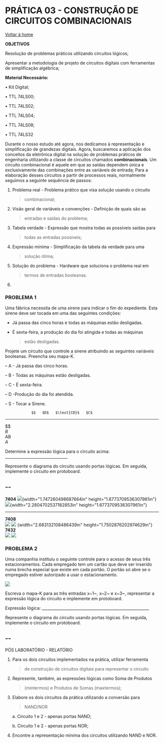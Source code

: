 <script>
  MathJax = {
    tex: {inlineMath: [['$', '$'], ['\\(', '\\)']]}
  };
  </script>
  <script id="MathJax-script" async src="https://cdn.jsdelivr.net/npm/mathjax@3/es5/tex-chtml.js"></script>
  
   <script src="https://cdn.jsdelivr.net/npm/mermaid@8.4.0/dist/mermaid.min.js"></script>
 <script>mermaid.initialize({startOnLoad:true});</script>


# PRÁTICA 03 - CONSTRUÇÃO DE CIRCUITOS COMBINACIONAIS

[Voltar à home](../)


**OBJETIVOS**

Resolução de problemas práticos utilizando circuitos lógicos;

Apresentar a metodologia de projeto de circuitos digitais com
ferramentas de simplificação algébrica;

**Material Necessário:**

• Kit Digital;

• TTL 74LS00;

• TTL 74LS02;

• TTL 74LS04;

• TTL 74LS08;

• TTL 74LS32

Durante o nosso estudo até agora, nos dedicamos à representação e
simplificação de grandezas digitais. Agora, buscaremos a aplicação dos
conceitos da eletrônica digital na solução de problemas práticos de
engenharia utilizando a classe de circuitos chamados **combinacionais**.
Um circuito combinacional é aquele em que as saı́das dependem única e
exclusivamente das combinações entre as variáveis de entrada; Para a
elaboração desses circuitos a partir de processos reais, normalmente
seguimos a seguinte sequência de passos:

1.  Problema real - Problema prático que visa solução usando o circuito
    > combinacional;

2.  Visão geral de variáveis e convenções - Definição de quais são as
    > entradas e saı́das do problema;

3.  Tabela verdade - Expressão que mostra todas as possı́veis saı́das para
    > todas as entradas possı́veis;

4.  Expressão mı́nima - Simplificação da tabela da verdade para uma
    > solução ótima;

5.  Solução do problema - Hardware que soluciona o problema real em
    > termos de entradas booleanas.

6.  

### PROBLEMA 1 

Uma fábrica necessita de uma sirene para indicar o fim do expediente.
Esta sirene deve ser tocada em uma das seguintes condições:

-   Já passa das cinco horas e todas as máquinas estão desligadas.

-   É sexta-feira, a produção do dia foi atingida e todas as máquinas
    > estão desligadas.

Projete um circuito que controle a sirene atribuindo as seguintes
variáveis booleanas. Preencha seu mapa-K.

– A - Já passa das cinco horas.

– B - Todas as máquinas estão desligadas.

– C - É sexta-feira.

– D -Produção do dia foi atendida.

– S - Tocar a Sirene.

                $$   $D$   $\text{CD}$   $C$
  ------------- ---- ----- ------------- -----
  $$                                     
  $B$                                    
  $\text{AB}$                            
  $A$                                    

Determine a expressão lógica para o circuito acima:
\_\_\_\_\_\_\_\_\_\_\_\_\_\_\_\_\_\_\_\_\_\_\_\_\_\_\_\_\_\_\_\_

Represente o diagrama do circuito usando portas lógicas. Em seguida,
implemente o circuito em protoboard.

  --
  --

  **7404**   ![](./pr03/media/image2.png){width="1.747260498687664in" height="1.6773709536307961in"}![](./pr03/media/image4.png){width="2.2804702537182853in" height="1.6773709536307961in"}
  ---------- ----------------------------------------------------------------------------------------------------------------------------------------------------------------------------------
  **7408**   
![](./pr03/media/image5.png)
![](./pr03/media/image1.png)
{width="2.683132108486439in" height="1.7502876202974629in"}
  **7432**   
![](./pr03/media/image3.png)
![](./pr03/media/image6.png)

### PROBLEMA 2 

Uma companhia instituiu o seguinte controle para o acesso de seus três
estacionamentos. Cada empregado tem um cartão que deve ser inserido numa
brecha especial que existe em cada portão. O portão só abre se o
empregado estiver autorizado a usar o estacionamento.

![](./pr03/media/image8.png)

Escreva o mapa-K para as três entradas x~1~, x~2~ e x~3~, representar a
expressão lógica do circuito e implemente em protoboard.

Expressão lógica:
\_\_\_\_\_\_\_\_\_\_\_\_\_\_\_\_\_\_\_\_\_\_\_\_\_\_\_\_\_\_\_\_\_\_\_\_\_\_\_\_\_\_\_\_\_\_\_\_\_\_\_\_\_\_\_

Represente o diagrama do circuito usando portas lógicas. Em seguida,
implemente o circuito em protoboard.

  --
  --

PÓS LABORATÓRIO - RELATÓRIO

1.  Para os dois circuitos implementados na prática, utilizar ferramenta
    > de construção de circuitos digitais para representar o circuito

2.  Represente, também, as expressões lógicas como Soma de Produtos
    > (mintermos) e Produtos de Somas (maxtermos);

3.  Elabore os dois circuitos da prática utilizando a conversão para
    > NAND/NOR

    a.  Circuito 1 e 2 - apenas portas NAND;

    b.  Circuito 1 e 2 - apenas portas NOR;

4.  Encontre a representação mínima dos circuitos utilizando NAND e NOR.


